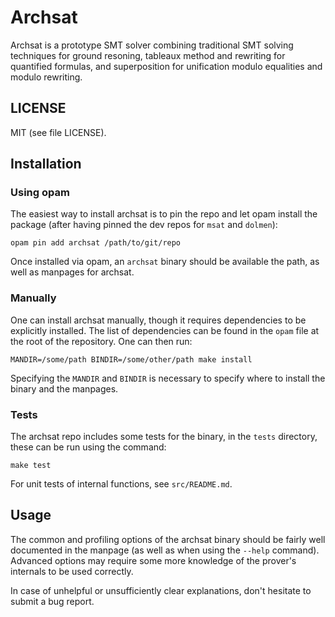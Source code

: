 # Archsat

Archsat is a prototype SMT solver combining traditional SMT solving
techniques for ground resoning, tableaux method and rewriting for
quantified formulas, and superposition for unification modulo equalities and
modulo rewriting.

## LICENSE

MIT (see file LICENSE).

## Installation

### Using opam

The easiest way to install archsat is to pin the repo and let opam
install the package (after having pinned the dev repos for `msat` and
`dolmen`):

```
opam pin add archsat /path/to/git/repo
```

Once installed via opam, an `archsat` binary should be available the path,
as well as manpages for archsat.

### Manually

One can install archsat manually, though it requires dependencies to be explicitly
installed. The list of dependencies can be found in the `opam` file at the root of
the repository. One can then run:

```
MANDIR=/some/path BINDIR=/some/other/path make install
```

Specifying the `MANDIR` and `BINDIR` is necessary to specify where to install
the binary and the manpages.

### Tests

The archsat repo includes some tests for the binary, in the `tests` directory,
these can be run using the command:

```
make test
```

For unit tests of internal functions, see `src/README.md`.


## Usage

The common and profiling options of the archsat binary should be fairly well documented
in the manpage (as well as when using the `--help` command). Advanced options may require
some more knowledge of the prover's internals to be used correctly.

In case of unhelpful or unsufficiently clear explanations, don't hesitate
to submit a bug report.

